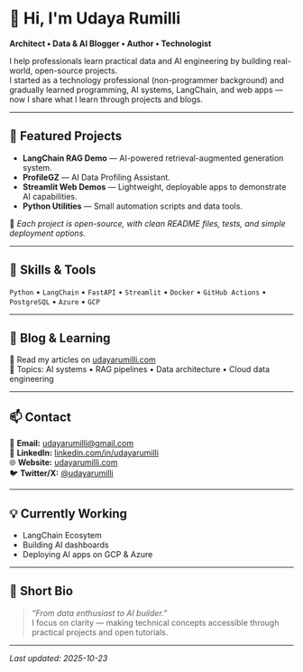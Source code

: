 <!-- README.md for GitHub profile: udayarumilli -->

# 👋 Hi, I'm Udaya Rumilli  
**Architect • Data & AI Blogger • Author • Technologist**

I help professionals learn practical data and AI engineering by building real-world, open-source projects.  
I started as a technology professional (non-programmer background) and gradually learned programming, AI systems, LangChain, and web apps — now I share what I learn through projects and blogs.

---

## 🚀 Featured Projects
- **LangChain RAG Demo** — AI-powered retrieval-augmented generation system.  
- **ProfileGZ** — AI Data Profiling Assistant.  
- **Streamlit Web Demos** — Lightweight, deployable apps to demonstrate AI capabilities.  
- **Python Utilities** — Small automation scripts and data tools.

🧩 *Each project is open-source, with clean README files, tests, and simple deployment options.*

---

## 🧠 Skills & Tools
`Python` • `LangChain` • `FastAPI` • `Streamlit` • `Docker` • `GitHub Actions` • `PostgreSQL` • `Azure` • `GCP`

---

## 📝 Blog & Learning
📖 Read my articles on [udayarumilli.com](https://udayarumilli.com)  
💬 Topics: AI systems • RAG pipelines • Data architecture • Cloud data engineering

---

## 📫 Contact
📧 **Email:** [udayarumilli@gmail.com](mailto:udayarumilli@gmail.com)  
🔗 **LinkedIn:** [linkedin.com/in/udayarumilli](https://linkedin.com/in/udayarumilli)  
🌐 **Website:** [udayarumilli.com](https://udayarumilli.com)  
🐦 **Twitter/X:** [@udayarumilli](https://twitter.com/udayarumilli)

---

## 💡 Currently Working
- LangChain Ecosytem  
- Building AI dashboards  
- Deploying AI apps on GCP & Azure

---

## 🌟 Short Bio
> *“From data enthusiast to AI builder.”*  
I focus on clarity — making technical concepts accessible through practical projects and open tutorials.

---

*Last updated: 2025-10-23*
